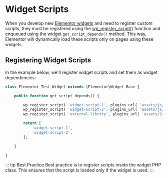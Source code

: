 # Widget Scripts

<Badge type="tip" vertical="top" text="Elementor Core" /> <Badge type="warning" vertical="top" text="Intermediate" />

When you develop new [Elementor widgets](./widgets/) and need to register custom scripts, they must be registered using the [wp_register_script()](https://developer.wordpress.org/reference/functions/wp_register_script/) function and enqueued using the widget `get_script_depends()` method. This way, Elementor will dynamically  load these scripts only on pages using these widgets.

## Registering Widget Scripts

In the example below, we'll register widget scripts and set them as widget dependencies:

```php
class Elementor_Test_Widget extends \Elementor\Widget_Base {

	public function get_script_depends() {

		wp_register_script( 'widget-script-1', plugins_url( 'assets/js/widget-script-1.js', __FILE__ ) );
		wp_register_script( 'widget-script-2', plugins_url( 'assets/js/widget-script-2.js', __FILE__ ), [ 'external-library' ] );
		wp_register_script( 'external-library', plugins_url( 'assets/js/libs/external-library.js', __FILE__ ) );

		return [
			'widget-script-1',
			'widget-script-2',
		];

	}

}
```

::: tip Best Practice
Best practice is to register scripts inside the widget PHP class. This ensures that the script is loaded only if the widget is used.
:::
